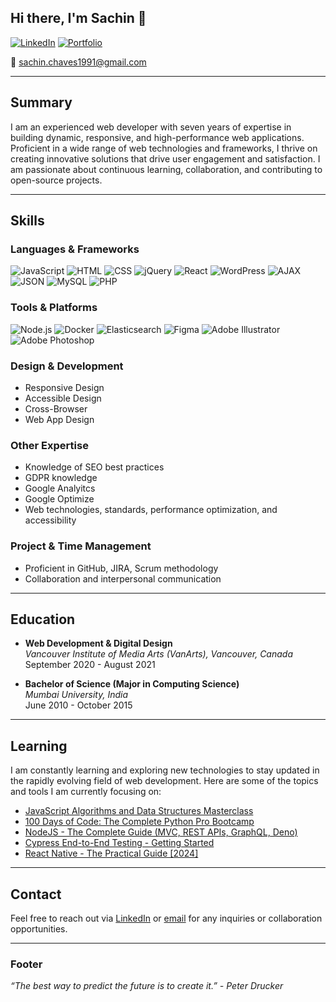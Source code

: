 ## Hi there, I'm Sachin 👋

[![LinkedIn](https://img.shields.io/badge/LinkedIn-Profile-blue)](linkedin.com/in/sachin-c-33819510a/) [![Portfolio](https://img.shields.io/badge/Portfolio-black)](https://portfolio-sachinchaves.vercel.app/)

📧 sachin.chaves1991@gmail.com

---

## Summary

I am an experienced web developer with seven years of expertise in building dynamic, responsive, and high-performance web applications. Proficient in a wide range of web technologies and frameworks, I thrive on creating innovative solutions that drive user engagement and satisfaction. I am passionate about continuous learning, collaboration, and contributing to open-source projects.

---

## Skills

### Languages & Frameworks
![JavaScript](https://img.shields.io/badge/JavaScript-F7DF1E?logo=javascript&logoColor=black)
![HTML](https://img.shields.io/badge/HTML5-E34F26?logo=html5&logoColor=white)
![CSS](https://img.shields.io/badge/CSS3-1572B6?logo=css3&logoColor=white)
![jQuery](https://img.shields.io/badge/jQuery-0769AD?logo=jquery&logoColor=white)
![React](https://img.shields.io/badge/React-61DAFB?logo=react&logoColor=black)
![WordPress](https://img.shields.io/badge/WordPress-21759B?logo=wordpress&logoColor=white)
![AJAX](https://img.shields.io/badge/AJAX-005C97?logo=ajax&logoColor=white)
![JSON](https://img.shields.io/badge/JSON-000000?logo=json&logoColor=white)
![MySQL](https://img.shields.io/badge/MySQL-4479A1?logo=mysql&logoColor=white)
![PHP](https://img.shields.io/badge/PHP-777BB4?logo=php&logoColor=white)

### Tools & Platforms
![Node.js](https://img.shields.io/badge/Node.js-339933?logo=nodedotjs&logoColor=white)
![Docker](https://img.shields.io/badge/Docker-2496ED?logo=docker&logoColor=white)
![Elasticsearch](https://img.shields.io/badge/Elasticsearch-005571?logo=elasticsearch&logoColor=white)
![Figma](https://img.shields.io/badge/Figma-F24E1E?logo=figma&logoColor=white)
![Adobe Illustrator](https://img.shields.io/badge/Adobe%20Illustrator-FF9A00?logo=adobeillustrator&logoColor=white)
![Adobe Photoshop](https://img.shields.io/badge/Adobe%20Photoshop-31A8FF?logo=adobephotoshop&logoColor=white)

### Design & Development
- Responsive Design
- Accessible Design
- Cross-Browser
- Web App Design

### Other Expertise
- Knowledge of SEO best practices
- GDPR knowledge
- Google Analyitcs
- Google Optimize
- Web technologies, standards, performance optimization, and accessibility

### Project & Time Management
- Proficient in GitHub, JIRA, Scrum methodology
- Collaboration and interpersonal communication

---

## Education

- **Web Development & Digital Design**  
  *Vancouver Institute of Media Arts (VanArts), Vancouver, Canada*  
  September 2020 - August 2021

- **Bachelor of Science (Major in Computing Science)**  
  *Mumbai University, India*  
  June 2010 - October 2015

---


## Learning

I am constantly learning and exploring new technologies to stay updated in the rapidly evolving field of web development. Here are some of the topics and tools I am currently focusing on:

- [JavaScript Algorithms and Data Structures Masterclass](https://www.udemy.com/share/101XY23@r5KC7fWolRRz6GZdoMyZksIM10tJphN5N4C5lmaqTxr3X7PJiowW_pCUYGsksUVN/)
- [100 Days of Code: The Complete Python Pro Bootcamp](https://www.udemy.com/share/103J8C3@u4PvOpMdiaJcF0mtjUeOhGfIVn8E4BySP-HxU1HVAAHPRX6_U5hTpZ2TYljJUel2/)
- [NodeJS - The Complete Guide (MVC, REST APIs, GraphQL, Deno)](https://www.udemy.com/share/101r4c3@uw2FAelQ6s9JKsLd23edBtTAGucIZR2PaL_1Ww4BP9tMoAzoMcetM_26b4IXwGBe/)
- [Cypress End-to-End Testing - Getting Started](https://www.udemy.com/share/1088P23@DnVoPBwEKtKgMgyuzisCJVTGZ9aT-6kXBhE4DBOi6AhN2vwrWDaFQv5txW9PQCNZ/)
- [React Native - The Practical Guide [2024]](https://www.udemy.com/share/101WwK3@0EZljp7lVlrIu9dNqxOnl3tu9cW65iRInNpcqNH9RiGiU8n2xlYfBpielDo02siT/)

---

## Contact

Feel free to reach out via [LinkedIn](linkedin.com/in/sachin-c-33819510a/) or [email](mailto:sachin.chaves1991@gmail.com) for any inquiries or collaboration opportunities.

---

### Footer

*“The best way to predict the future is to create it.” - Peter Drucker*

<!--
**sachinchaves/sachinchaves** is a ✨ _special_ ✨ repository because its `README.md` (this file) appears on your GitHub profile.

Here are some ideas to get you started:

- 🔭 I’m currently working on ...
- 🌱 I’m currently learning ...
- 👯 I’m looking to collaborate on ...
- 🤔 I’m looking for help with ...
- 💬 Ask me about ...
- 📫 How to reach me: ...
- 😄 Pronouns: ...
- ⚡ Fun fact: ...
-->
